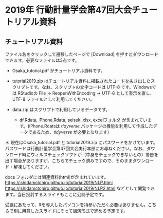 # 2019年 行動計量学会第47回大会チュートリアル資料

## チュートリアル資料

ファイル名をクリックして遷移したページで [Download] を押すとダウンロードできます。必要なファイルは3点です。

- Osaka_tutorial.pdf がチュートリアル資料です。

- tutorial2019.zip はチュートリアル資料に掲載されたコードを抜き出したスクリプトです。なお、スクリプトの文字コードは UTF-8 です。Windowsでは RStudioの File -> ReopenWithEncoding -> UTF-8 として表示を直し、UTF-8 ファイルとして利用してください。

- data.zip はスクリプトで利用しているデータです。
  + df.Rdata, iPhone.Rdata, seiseki.xlsx, excelフォルダ が含まれています。(iPhone.Rdataは *tidyverse* パッケージの機能を利用して作成したデータであるため、*tidyverse* が必要となります）

＊ 現在はOsaka_tutorial.pdf と tutorial2019.zip にパスワードをかけています。パスワードは行動計量学会第47回大会実行本部にお尋ねください。なお、ダウンロード時にウィルスチェックソフトが（中身をチェックできないとの）警告を出す場合がありますが、こちらでチェック済みですので、そのままダウンロード・解凍してください。

 docs フォルダには関連資料(html)が含まれています。 https://ishidamotohiro.github.io/tutorial2019/NLP.html  https://ishidamotohiro.github.io/tutorial2019/NLP2.html などとして閲覧できます。当日投射するスライドもここに公開予定です。

受講にあたって、Rを導入したパソコンを持参いただく必要はありません。こちらで別に用意したスライドにそって講演形式で進める予定です。

